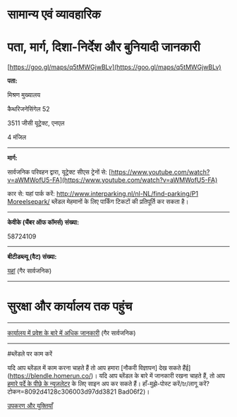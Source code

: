 # सामान्य एवं व्यावहारिक

# **पता, मार्ग, दिशा-निर्देश और बुनियादी जानकारी**

[https://goo.gl/maps/q5tMWGjwBLv](https://goo.gl/maps/q5tMWGjwBLv)

**पता:**

मिश्रण मुख्यालय

कैथरिजनेसिंगेल 52

3511 जीसी यूट्रेक्ट, एनएल

4 मंजिल

---

**मार्ग:**

सार्वजनिक परिवहन द्वारा, यूट्रेक्ट सीएस ट्रेनों से: [https://www.youtube.com/watch?v=aWMWofU5-FA](https://www.youtube.com/watch?v=aWMWofU5-FA)

कार से: यहां पार्क करें: [http://www.interparking.nl/nl-NL/find-parking/P1 Moreelsepark/](http://www.interparking.nl/nl-Nएल/फाइंड-पार्किंग/पी1%20मोरेलसेपार्क/) ब्लेंडल मेहमानों के लिए पार्किंग टिकटों की प्रतिपूर्ति कर सकता है।

---

**केवीके (चैंबर ऑफ कॉमर्स) संख्या:**

58724109

---

**बीटीडब्ल्यू (वैट) संख्या:**

[यहां](https://www.notion.so/1fbb88c6735343c8a3ba8b409ed124d4?pvs=21) (गैर सार्वजनिक)

---

# **सुरक्षा और कार्यालय तक पहुंच**

---

[कार्यालय में प्रवेश के बारे में अधिक जानकारी](https://www.notion.so/8354943cbce846e086ad48e67dc153bc?pvs=21) (गैर सार्वजनिक)

---

#ब्लेंडले पर काम करें

यदि आप ब्लेंडल में काम करना चाहते हैं तो आप हमारा [नौकरी विज्ञापन] देख सकते हैंई](https://blendle.homerun.co/)। यदि आप ब्लेंडल के बारे में जानकारी रखना चाहते हैं, तो आप [हमारे पर्दे के पीछे के न्यूज़लेटर](https://blendle.homerun.co/) के लिए साइन अप कर सकते हैं। हाँ-मुझे-पोस्ट करें/tr/लागू करें?टोकन=8092d4128c306003d97dd3821 Bad06f2)।

[उपकरण और युक्तियाँ](सामान्य%20&%20व्यावहारिक%20437c608f7c4e4cfeabf76af7b831a441/उपकरण%20and%20टिप्स%203a39f08a1bf04e659a4d91e15bc5c8de.md)